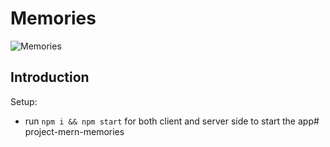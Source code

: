 # Memories

![Memories](https://i.ibb.co/Z8Y0CJv/Screenshot-2020-10-30-at-11-10-04.png)

## Introduction


Setup:
- run ```npm i && npm start``` for both client and server side to start the app# project-mern-memories
